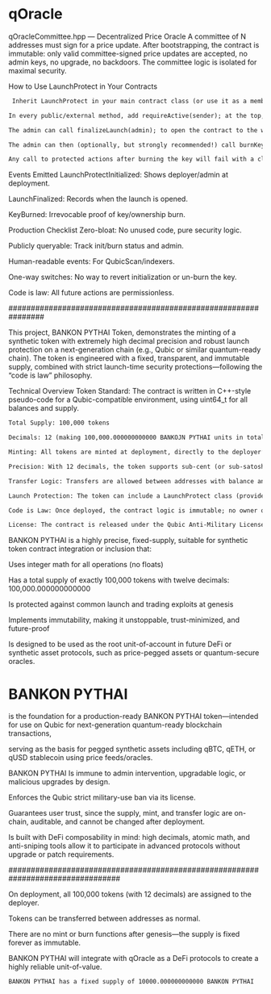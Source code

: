 # qOracle


qOracleCommittee.hpp — Decentralized Price Oracle
A committee of N addresses must sign for a price update. After bootstrapping, the contract is immutable: only valid committee-signed price updates are accepted, no admin keys, no upgrade, no backdoors. The committee logic is isolated for maximal security.


How to Use LaunchProtect in Your Contracts
```txt
 Inherit LaunchProtect in your main contract class (or use it as a member/composable if you prefer).

In every public/external method, add requireActive(sender); at the top, to restrict usage before launch is finalized.

The admin can call finalizeLaunch(admin); to open the contract to the world.

The admin can then (optionally, but strongly recommended!) call burnKey(admin); to make the contract fully immutable and non-upgradeable forever.

Any call to protected actions after burning the key will fail with a clear message.
```
Events Emitted
LaunchProtectInitialized: Shows deployer/admin at deployment.

LaunchFinalized: Records when the launch is opened.

KeyBurned: Irrevocable proof of key/ownership burn.

Production Checklist
 Zero-bloat: No unused code, pure security logic.

 Publicly queryable: Track init/burn status and admin.

 Human-readable events: For QubicScan/indexers.

 One-way switches: No way to revert initialization or un-burn the key.

 Code is law: All future actions are permissionless.


 ################################################################

 This project, BANKON PYTHAI Token, demonstrates the minting of a synthetic token with extremely high decimal precision and robust launch protection on a next-generation chain (e.g., Qubic or similar quantum-ready chain). The token is engineered with a fixed, transparent, and immutable supply, combined with strict launch-time security protections—following the “code is law” philosophy.

Technical Overview
Token Standard: The contract is written in C++-style pseudo-code for a Qubic-compatible environment, using uint64_t for all balances and supply.

```txt
Total Supply: 100,000 tokens

Decimals: 12 (making 100,000.000000000000 BANKOJN PYTHAI units in total)

Minting: All tokens are minted at deployment, directly to the deployer’s address. There is no inflation or future minting possible—making the supply hard-capped and fully auditable from genesis.

Precision: With 12 decimals, the token supports sub-cent (or sub-satoshi) granularity, allowing for high-frequency DeFi and future quantum-financial applications.

Transfer Logic: Transfers are allowed between addresses with balance and overflow protection using native unsigned math.

Launch Protection: The token can include a LaunchProtect class (provided earlier or separately) to protect from sniping, front-running, or other exploits in the critical first moments after deployment.

Code is Law: Once deployed, the contract logic is immutable; no owner or admin can alter core logic, supply, or balances.

License: The contract is released under the Qubic Anti-Military License, restricting use in military contexts and ensuring open use for peaceful purposes.
```
BANKON PYTHAI is a highly precise, fixed-supply, suitable for synthetic token contract integration or inclusion that:

Uses integer math for all operations (no floats)

Has a total supply of exactly 100,000 tokens with twelve decimals: 100,000.000000000000

Is protected against common launch and trading exploits at genesis

Implements immutability, making it unstoppable, trust-minimized, and future-proof

Is designed to be used as the root unit-of-account in future DeFi or synthetic asset protocols, such as price-pegged assets or quantum-secure oracles.

# BANKON PYTHAI 
is the foundation for a production-ready BANKON PYTHAI token—intended for use on Qubic for next-generation quantum-ready blockchain transactions,

serving as the basis for pegged synthetic assets including qBTC, qETH, or qUSD stablecoin using price feeds/oracles.

BANKON PYTHAI Is immune to admin intervention, upgradable logic, or malicious upgrades by design.

Enforces the Qubic strict military-use ban via its license.

Guarantees user trust, since the supply, mint, and transfer logic are on-chain, auditable, and cannot be changed after deployment.

Is built with DeFi composability in mind: high decimals, atomic math, and anti-sniping tools allow it to participate in advanced protocols without upgrade or patch requirements.

#################################################################################

On deployment, all 100,000 tokens (with 12 decimals) are assigned to the deployer.

Tokens can be transferred between addresses as normal.

There are no mint or burn functions after genesis—the supply is fixed forever as immutable.

BANKON PYTHAI will integrate with qOracle as a DeFi protocols to create a highly reliable unit-of-value. 
```txt
BANKON PYTHAI has a fixed supply of 10000.000000000000 BANKON PYTHAI
```
